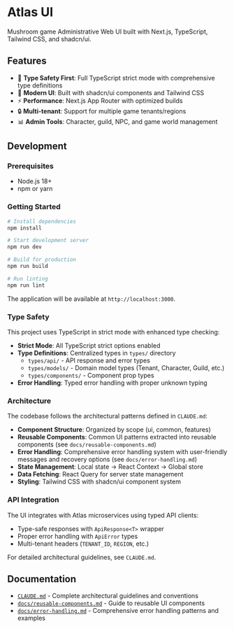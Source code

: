 # Atlas UI

Mushroom game Administrative Web UI built with Next.js, TypeScript, Tailwind CSS, and shadcn/ui.

## Features

- 🎯 **Type Safety First**: Full TypeScript strict mode with comprehensive type definitions
- 🎨 **Modern UI**: Built with shadcn/ui components and Tailwind CSS
- ⚡ **Performance**: Next.js App Router with optimized builds
- 🔒 **Multi-tenant**: Support for multiple game tenants/regions
- 📊 **Admin Tools**: Character, guild, NPC, and game world management

## Development

### Prerequisites

- Node.js 18+
- npm or yarn

### Getting Started

```bash
# Install dependencies
npm install

# Start development server
npm run dev

# Build for production
npm run build

# Run linting
npm run lint
```

The application will be available at `http://localhost:3000`.

### Type Safety

This project uses TypeScript in strict mode with enhanced type checking:

- **Strict Mode**: All TypeScript strict options enabled
- **Type Definitions**: Centralized types in `types/` directory
  - `types/api/` - API response and error types
  - `types/models/` - Domain model types (Tenant, Character, Guild, etc.)
  - `types/components/` - Component prop types
- **Error Handling**: Typed error handling with proper unknown typing

### Architecture

The codebase follows the architectural patterns defined in `CLAUDE.md`:

- **Component Structure**: Organized by scope (ui, common, features)
- **Reusable Components**: Common UI patterns extracted into reusable components (see `docs/reusable-components.md`)
- **Error Handling**: Comprehensive error handling system with user-friendly messages and recovery options (see `docs/error-handling.md`)
- **State Management**: Local state → React Context → Global store
- **Data Fetching**: React Query for server state management
- **Styling**: Tailwind CSS with shadcn/ui component system

### API Integration

The UI integrates with Atlas microservices using typed API clients:

- Type-safe responses with `ApiResponse<T>` wrapper
- Proper error handling with `ApiError` types
- Multi-tenant headers (`TENANT_ID`, `REGION`, etc.)

For detailed architectural guidelines, see `CLAUDE.md`.

## Documentation

- [`CLAUDE.md`](./CLAUDE.md) - Complete architectural guidelines and conventions
- [`docs/reusable-components.md`](./docs/reusable-components.md) - Guide to reusable UI components
- [`docs/error-handling.md`](./docs/error-handling.md) - Comprehensive error handling patterns and examples
